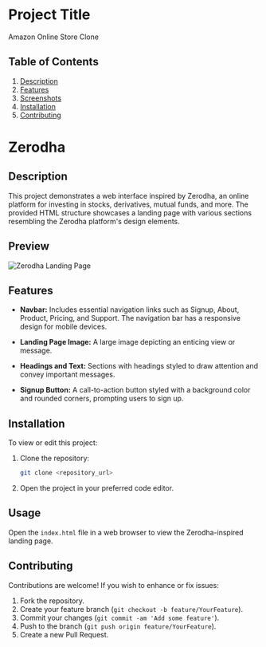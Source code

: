 # Project Title

Amazon Online Store Clone

## Table of Contents
1. [Description](#description)
2. [Features](#features)
3. [Screenshots](#screenshots)
4. [Installation](#installation)
5. [Contributing](#contributing)

# Zerodha

## Description

This project demonstrates a web interface inspired by Zerodha, an online platform for investing in stocks, derivatives, mutual funds, and more. The provided HTML structure showcases a landing page with various sections resembling the Zerodha platform's design elements.

## Preview

![Zerodha Landing Page](images/landing.png)

## Features

- **Navbar:** Includes essential navigation links such as Signup, About, Product, Pricing, and Support. The navigation bar has a responsive design for mobile devices.
  
- **Landing Page Image:** A large image depicting an enticing view or message.
  
- **Headings and Text:** Sections with headings styled to draw attention and convey important messages.
  
- **Signup Button:** A call-to-action button styled with a background color and rounded corners, prompting users to sign up.

## Installation

To view or edit this project:
1. Clone the repository:
    ```bash
    git clone <repository_url>
    ```
2. Open the project in your preferred code editor.

## Usage

Open the `index.html` file in a web browser to view the Zerodha-inspired landing page.

## Contributing

Contributions are welcome! If you wish to enhance or fix issues:
1. Fork the repository.
2. Create your feature branch (`git checkout -b feature/YourFeature`).
3. Commit your changes (`git commit -am 'Add some feature'`).
4. Push to the branch (`git push origin feature/YourFeature`).
5. Create a new Pull Request.



